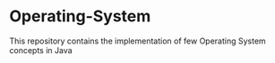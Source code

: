 # Operating-System
This repository contains the implementation of few Operating System concepts in Java
